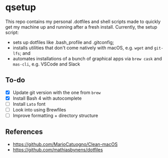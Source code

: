 # qsetup
This repo contains my personal .dotfiles and shell scripts made to quickly get my machine up and running after a fresh install. Currently, the setup script:
- sets up dotfiles like .bash_profile and .gitconfig;
- installs utilities that don't come natively with macOS, e.g. `wget` and `git-lfs`; and
- automates installations of a bunch of graphical apps via `brew cask` and `mas-cli`, e.g. VSCode and Slack

## To-do
- [X] Update git version with the one from `brew`
- [X] Install Bash 4 with autocomplete
- [ ] Install `Lato` font
- [ ] Look into using Brewfiles
- [ ] Improve formatting + directory structure

## References
- https://github.com/MarioCatuogno/Clean-macOS
- https://github.com/mathiasbynens/dotfiles
